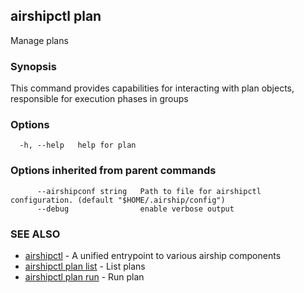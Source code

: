 ## airshipctl plan

Manage plans

### Synopsis

This command provides capabilities for interacting with plan objects,
responsible for execution phases in groups


### Options

```
  -h, --help   help for plan
```

### Options inherited from parent commands

```
      --airshipconf string   Path to file for airshipctl configuration. (default "$HOME/.airship/config")
      --debug                enable verbose output
```

### SEE ALSO

* [airshipctl](airshipctl.md)	 - A unified entrypoint to various airship components
* [airshipctl plan list](airshipctl_plan_list.md)	 - List plans
* [airshipctl plan run](airshipctl_plan_run.md)	 - Run plan

